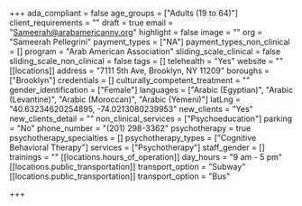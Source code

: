 +++
ada_compliant = false
age_groups = ["Adults (19 to 64)"]
client_requirements = ""
draft = true
email = "Sameerah@arabamericanny.org"
highlight = false
image = ""
org = "Sameerah Pellegrini"
payment_types = ["NA"]
payment_types_non_clinical = []
program = "Arab American Association"
sliding_scale_clinical = false
sliding_scale_non_clinical = false
tags = []
telehealth = "Yes"
website = ""
[[locations]]
address = "7111 5th Ave, Brooklyn, NY 11209"
boroughs = ["Brooklyn"]
credentials = []
culturally_competent_treatment = ""
gender_identification = ["Female"]
languages = ["Arabic (Egyptian)", "Arabic (Levantine)", "Arabic (Moroccan)", "Arabic (Yemeni)"]
latLng = "40.63234620254895, -74.0213080239953"
new_clients = "Yes"
new_clients_detail = ""
non_clinical_services = ["Psychoeducation"]
parking = "No"
phone_number = "(201) 298-3362"
psychotherapy = true
psychotherapy_specialties = []
psychotherapy_types = ["Cognitive Behavioral Therapy"]
services = ["Psychotherapy"]
staff_gender = []
trainings = ""
[[locations.hours_of_operation]]
day_hours = "9 am - 5 pm"
[[locations.public_transportation]]
transport_option = "Subway"
[[locations.public_transportation]]
transport_option = "Bus"

+++
